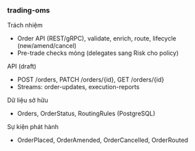 ### trading-oms

Trách nhiệm
- Order API (REST/gRPC), validate, enrich, route, lifecycle (new/amend/cancel)
- Pre-trade checks mỏng (delegates sang Risk cho policy)

API (draft)
- POST /orders, PATCH /orders/{id}, GET /orders/{id}
- Streams: order-updates, execution-reports

Dữ liệu sở hữu
- Orders, OrderStatus, RoutingRules (PostgreSQL)

Sự kiện phát hành
- OrderPlaced, OrderAmended, OrderCancelled, OrderRouted


